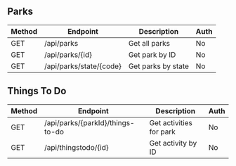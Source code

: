 ## Parks

| Method | Endpoint                | Description        | Auth |
| ------ | ----------------------- | ------------------ | ---- |
| GET    | /api/parks              | Get all parks      | No   |
| GET    | /api/parks/{id}         | Get park by ID     | No   |
| GET    | /api/parks/state/{code} | Get parks by state | No   |

## Things To Do

| Method | Endpoint                         | Description             | Auth |
| ------ | -------------------------------- | ----------------------- | ---- |
| GET    | /api/parks/{parkId}/things-to-do | Get activities for park | No   |
| GET    | /api/thingstodo/{id}             | Get activity by ID      | No   |
